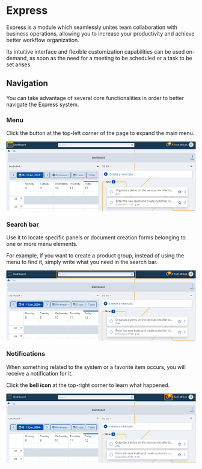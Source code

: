 # Express

Express is a module which seamlessly unites team collaboration with business operations, allowing you to increase your productivity and achieve better workflow organization. 

Its intuitive interface and flexible customization capabilities can be used on-demand, as soon as the need for a meeting to be scheduled or a task to be set arises. 

## Navigation

You can take advantage of several core functionalities in order to better navigate the Express system. 

### Menu 

Click the button at the top-left corner of the page to expand the main menu. 

![Express](pictures/Express_menu.png)
 
### Search bar 

Use it to locate specific panels or document creation forms belonging to one or more menu elements. 

For example, if you want to create a product group, instead of using the menu to find it, simply write what you need in the search bar.

![Express](pictures/Express_search_bar.png)

### Notifications 

When something related to the system or a favorite item occurs, you will receive a notification for it. 

Click the **bell icon** at the top-right corner to learn what happened.

![Express](pictures/Express_notifications.png)

